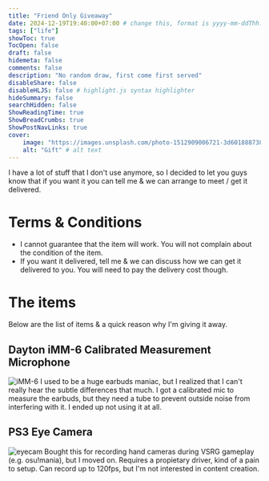 ```yaml
---
title: "Friend Only Giveaway"
date: 2024-12-19T19:40:00+07:00 # change this, format is yyyy-mm-ddThh:mm:ssZhh:hh
tags: ["life"]
showToc: true
TocOpen: false
draft: false
hidemeta: false
comments: false
description: "No random draw, first come first served"
disableShare: false
disableHLJS: false # highlight.js syntax highlighter
hideSummary: false
searchHidden: false
ShowReadingTime: true
ShowBreadCrumbs: true
ShowPostNavLinks: true
cover:
    image: "https://images.unsplash.com/photo-1512909006721-3d6018887383?q=80&w=2970&auto=format&fit=crop&ixlib=rb-4.0.3&ixid=M3wxMjA3fDB8MHxwaG90by1wYWdlfHx8fGVufDB8fHx8fA%3D%3D" # image path/url
    alt: "Gift" # alt text
---
```


I have a lot of stuff that I don't use anymore, so I decided to let you guys know that if you want it you can tell me & we can arrange to meet / get it delivered.

# Terms & Conditions
- I cannot guarantee that the item will work. You will not complain about the condition of the item.
- If you want it delivered, tell me & we can discuss how we can get it delivered to you. You will need to pay the delivery cost though.

# The items
Below are the list of items & a quick reason why I'm giving it away.

## Dayton iMM-6 Calibrated Measurement Microphone
![iMM-6](/Images/FriendOnlyGiveaway/imm6.jpg)
I used to be a huge earbuds maniac, but I realized that I can't really hear the subtle differences that much. I got a calibrated mic to measure the earbuds, but they need a tube to prevent outside noise from interfering with it. I ended up not using it at all.

## PS3 Eye Camera
![eyecam](/Images/FriendOnlyGiveaway/ps3eyecam.jpg)
Bought this for recording hand cameras during VSRG gameplay (e.g. osu!mania), but I moved on. Requires a propietary driver, kind of a pain to setup. Can record up to 120fps, but I'm not interested in content creation.
